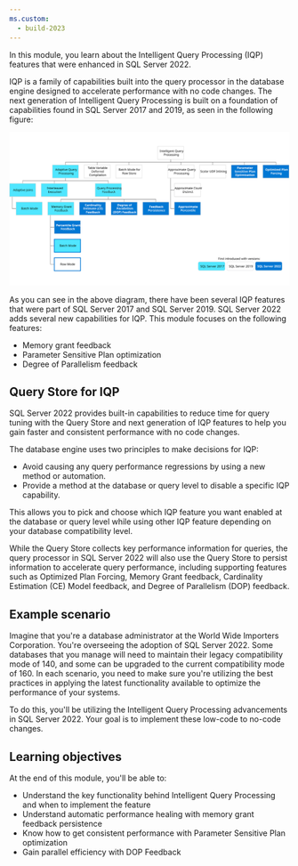 ```yaml
---
ms.custom:
  - build-2023
---
```

In this module, you learn about the Intelligent Query Processing (IQP) features that were enhanced in SQL Server 2022.

IQP is a family of capabilities built into the query processor in the database engine designed to accelerate performance with no code changes. The next generation of Intelligent Query Processing is built on a foundation of capabilities found in SQL Server 2017 and 2019, as seen in the following figure:

![SQL Server Intelligent Query Processing Feature Family](../media/iqp-feature-family.svg)

As you can see in the above diagram, there have been several IQP features that were part of SQL Server 2017 and SQL Server 2019. SQL Server 2022 adds several new capabilities for IQP. This module focuses on the following features:

- Memory grant feedback
- Parameter Sensitive Plan optimization
- Degree of Parallelism feedback

## Query Store for IQP

SQL Server 2022 provides built-in capabilities to reduce time for query tuning with the Query Store and next generation of IQP features to help you gain faster and consistent performance with no code changes.

The database engine uses two principles to make decisions for IQP:

- Avoid causing any query performance regressions by using a new method or automation.
- Provide a method at the database or query level to disable a specific IQP capability.

This allows you to pick and choose which IQP feature you want enabled at the database or query level while using other IQP feature depending on your database compatibility level.

While the Query Store collects key performance information for queries, the query processor in SQL Server 2022 will also use the Query Store to persist information to accelerate query performance, including supporting features such as Optimized Plan Forcing, Memory Grant feedback, Cardinality Estimation (CE) Model feedback, and Degree of Parallelism (DOP) feedback.

## Example scenario

Imagine that you're a database administrator at the World Wide Importers Corporation. You're overseeing the adoption of SQL Server 2022. Some databases that you manage will need to maintain their legacy compatibility mode of 140, and some can be upgraded to the current compatibility mode of 160. In each scenario, you need to make sure you're utilizing the best practices in applying the latest functionality available to optimize the performance of your systems.

To do this, you'll be utilizing the Intelligent Query Processing advancements in SQL Server 2022. Your goal is to implement these low-code to no-code changes.

## Learning objectives

At the end of this module, you'll be able to:

- Understand the key functionality behind Intelligent Query Processing and when to implement the feature
- Understand automatic performance healing with memory grant feedback persistence
- Know how to get consistent performance with Parameter Sensitive Plan optimization
- Gain parallel efficiency with DOP Feedback
